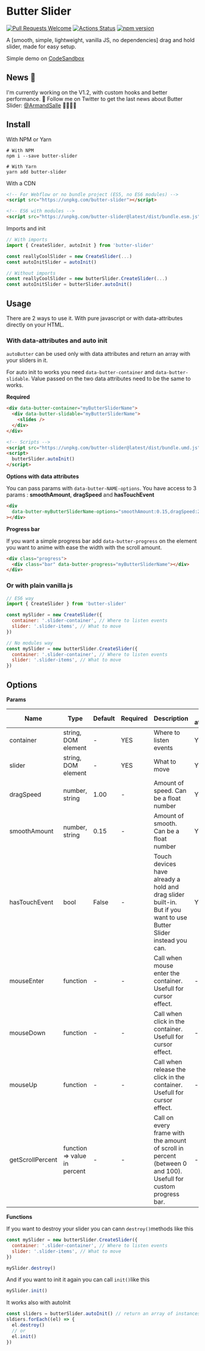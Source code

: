 # Butter Slider

[![Pull Requests Welcome](https://img.shields.io/badge/PRs-welcome-brightgreen.svg?style=flat)](http://makeapullrequest.com) [![Actions Status](https://github.com/armandsalle/Slider/workflows/Build/badge.svg)](https://github.com/armandsalle/Slider/actions) [![npm version](https://badge.fury.io/js/butter-slider.svg)](https://www.npmjs.com/package/butter-slider)

A [smooth, simple, lightweight, vanilla JS, no dependencies] drag and hold slider, made for easy setup.

Simple demo on [CodeSandbox](https://codesandbox.io/s/butter-slider-demo-rwxwi)

## News 📰

I'm currently working on the V1.2, with custom hooks and better performance. 👀
Follow me on Twitter to get the last news about Butter Slider: [@ArmandSalle](https://twitter.com/ArmandSalle) 🧈🧈🧈🧈

## Install

With NPM or Yarn

```
# With NPM
npm i --save butter-slider

# With Yarn
yarn add butter-slider
```

With a CDN

```html
<!-- For Webflow or no bundle project (ES5, no ES6 modules) -->
<script src="https://unpkg.com/butter-slider"></script>

<!-- ES6 with modules -->
<script src="https://unpkg.com/butter-slider@latest/dist/bundle.esm.js"></script>
```

Imports and init

```js
// With imports
import { CreateSlider, autoInit } from 'butter-slider'

const reallyCoolSlider = new CreateSlider(...)
const autoInitSlider = autoInit()
```

```js
// Without imports
const reallyCoolSlider = new butterSlider.CreateSlider(...)
const autoInitSlider = butterSlider.autoInit()
```

## Usage

There are 2 ways to use it. With pure javascript or with data-attributes directly on your HTML.

### With data-attributes and auto init

`autoButter` can be used only with data attributes and return an array with your sliders in it.

For auto init to works you need `data-butter-container` and `data-butter-slidable`. Value passed on the two data attributes need to be the same to works.

**Required**

```html
<div data-butter-container="myButterSliderName">
  <div data-butter-slidable="myButterSliderName">
    <slides />
  </div>
</div>

<!-- Scripts -->
<script src="https://unpkg.com/butter-slider@latest/dist/bundle.umd.js"></script>
<script>
  butterSlider.autoInit()
</script>
```

**Options with data attributes**

You can pass params with `data-butter-NAME-options`. You have access to 3 params : **smoothAmount**, **dragSpeed** and **hasTouchEvent**

```html
<div
  data-butter-myButterSliderName-options="smoothAmount:0.15,dragSpeed:2.5,hasTouchEvent:false"
></div>
```

**Progress bar**

If you want a simple progress bar add `data-butter-progress` on the element you want to anime with ease the width with the scroll amount.

```html
<div class="progress">
  <div class="bar" data-butter-progress="myButterSliderName"></div>
</div>
```

### Or with plain vanilla js

```js
// ES6 way
import { CreateSlider } from 'butter-slider'

const mySlider = new CreateSlider({
  container: '.slider-container', // Where to listen events
  slider: '.slider-items', // What to move
})

// No modules way
const mySlider = new butterSlider.CreateSlider({
  container: '.slider-container', // Where to listen events
  slider: '.slider-items', // What to move
})
```

## Options

**Params**

| Name             | Type                         | Default | Required | Description                                                                                                             | Data-atributes |
| ---------------- | ---------------------------- | ------- | -------- | ----------------------------------------------------------------------------------------------------------------------- | -------------- |
| container        | string, DOM element          | -       | YES      | Where to listen events                                                                                                  | YES            |
| slider           | string, DOM element          | -       | YES      | What to move                                                                                                            | YES            |
| dragSpeed        | number, string               | 1.00    | -        | Amount of speed. Can be a float number                                                                                  | YES            |
| smoothAmount     | number, string               | 0.15    | -        | Amount of smooth. Can be a float number                                                                                 | YES            |
| hasTouchEvent    | bool                         | False   | -        | Touch devices have already a hold and drag slider built-in.<br /> But if you want to use Butter Slider instead you can. | YES            |
| mouseEnter       | function                     | -       | -        | Call when mouse enter the container. Usefull for cursor effect.                                                         | -              |
| mouseDown        | function                     | -       | -        | Call when click in the container. Usefull for cursor effect.                                                            | -              |
| mouseUp          | function                     | -       | -        | Call when release the click in the container. Usefull for cursor effect.                                                | -              |
| getScrollPercent | function => value in percent | -       | -        | Call on every frame with the amount of scroll in percent (between 0 and 100). Usefull for custom progress bar.          | -              |

**Functions**

If you want to destroy your slider you can cann `destroy()`methods like this

```js
const mySlider = new butterSlider.CreateSlider({
  container: '.slider-container', // Where to listen events
  slider: '.slider-items', // What to move
})

mySlider.destroy()
```

And if you want to init it again you can call `init()`like this

```js
mySlider.init()
```

It works also with autoInit

```js
const sliders = butterSlider.autoInit() // return an array of instances of sliders
sldiers.forEach((el) => {
  el.destroy()
  // or
  el.init()
})
```
